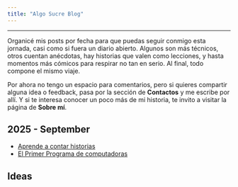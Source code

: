 ```yaml
---
title: "Algo Sucre Blog"
---
```

---

Organicé mis posts por fecha para que puedas seguir conmigo esta jornada, casi como si fuera un diario abierto. Algunos son más técnicos, otros cuentan anécdotas, hay historias que valen como lecciones, y hasta momentos más cómicos para respirar no tan en serio. Al final, todo compone el mismo viaje.

Por ahora no tengo un espacio para comentarios, pero si quieres compartir alguna idea o feedback, pasa por la sección de **Contactos** y me escribe por allí. Y si te interesa conocer un poco más de mi historia, te invito a visitar la página de **Sobre mí**.

## 2025 - September

- [Aprende a contar historias](/posts/aprende-a-contar-historias/)
- [El Primer Programa de computadoras](/posts/primer-programa-de-computadoras/)

## Ideas
